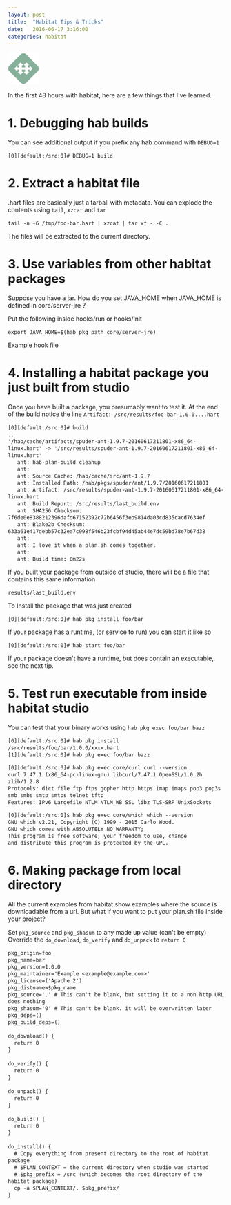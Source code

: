 ```yaml
---
layout: post
title:  "Habitat Tips & Tricks"
date:   2016-06-17 3:16:00
categories: habitat
---
```


![](https://raw.githubusercontent.com/habitat-sh/habitat/master/www/source/images/habitat-mark.png)

In the first 48 hours with habitat, here are a few things that I've learned. 

# 1. Debugging hab builds

You can see additional output if you prefix any hab command with `DEBUG=1` 

    [0][default:/src:0]# DEBUG=1 build

# 2. Extract a habitat file

.hart files are basically just a tarball with metadata. You can explode the contents using `tail`, `xzcat` and `tar`

    tail -n +6 /tmp/foo-bar.hart | xzcat | tar xf - -C .

The files will be extracted to the current directory.


# 3. Use variables from other habitat packages

Suppose you have a jar. How do you set JAVA_HOME when JAVA_HOME is defined in core/server-jre ? 

Put the following inside hooks/run or hooks/init

    export JAVA_HOME=$(hab pkg path core/server-jre) 

[Example hook file](https://github.com/habitat-sh/habitat/blob/master/plans/artifactory-pro/hooks/run#L5)

# 4.  Installing a habitat package you just built from studio

Once you have built a package, you presumably want to test it. 
At the end of the build notice the line `Artifact: /src/results/foo-bar-1.0.0....hart`

```
[0][default:/src:0]# build
.. 
'/hab/cache/artifacts/spuder-ant-1.9.7-20160617211801-x86_64-linux.hart' -> '/src/results/spuder-ant-1.9.7-20160617211801-x86_64-linux.hart'
   ant: hab-plan-build cleanup
   ant:
   ant: Source Cache: /hab/cache/src/ant-1.9.7
   ant: Installed Path: /hab/pkgs/spuder/ant/1.9.7/20160617211801
   ant: Artifact: /src/results/spuder-ant-1.9.7-20160617211801-x86_64-linux.hart
   ant: Build Report: /src/results/last_build.env
   ant: SHA256 Checksum: 7f6de0e8388212396dafd67152392c72b6456f3eb9814da03cd835cacd7634ef
   ant: Blake2b Checksum: 633a61e417debb57c32ea7c998f546b23fcbf94d45ab44e7dc59bd78e7b67d38
   ant:
   ant: I love it when a plan.sh comes together.
   ant:
   ant: Build time: 0m22s
```

If you built your package from outside of studio, there will be a file that contains this same information

    results/last_build.env

To Install the package that was just created

    [0][default:/src:0]# hab pkg install foo/bar

If your package has a runtime, (or service to run) you can start it like so

    [0][default:/src:0]# hab start foo/bar

If your package doesn't have a runtime, but does contain an executable, see the next tip. 

# 5. Test run executable from inside habitat studio

You can test that your binary works using `hab pkg exec foo/bar bazz`

```
[0][default:/src:0]# hab pkg install /src/results/foo/bar/1.0.0/xxxx.hart
[1][default:/src:0]# hab pkg exec foo/bar bazz
```

```
[0][default:/src:0]# hab pkg exec core/curl curl --version
curl 7.47.1 (x86_64-pc-linux-gnu) libcurl/7.47.1 OpenSSL/1.0.2h zlib/1.2.8
Protocols: dict file ftp ftps gopher http https imap imaps pop3 pop3s smb smbs smtp smtps telnet tftp
Features: IPv6 Largefile NTLM NTLM_WB SSL libz TLS-SRP UnixSockets
```

```
[0][default:/src:0]$ hab pkg exec core/which which --version
GNU which v2.21, Copyright (C) 1999 - 2015 Carlo Wood.
GNU which comes with ABSOLUTELY NO WARRANTY;
This program is free software; your freedom to use, change
and distribute this program is protected by the GPL.
```

# 6. Making package from local directory

All the current examples from habitat show examples where the source is downloadable from a url. 
But what if you want to put your plan.sh file inside your project? 

Set `pkg_source` and `pkg_shasum` to any made up value (can't be empty)
Override the `do_download`, `do_verify` and `do_unpack` to `return 0`
```
pkg_origin=foo
pkg_name=bar
pkg_version=1.0.0
pkg_maintainer='Example <example@example.com>'
pkg_license=('Apache 2')
pkg_distname=$pkg_name
pkg_source='.' # This can't be blank, but setting it to a non http URL does nothing
pkg_shasum='0' # This can't be blank. it will be overwritten later
pkg_deps=()
pkg_build_deps=()

do_download() {
  return 0
}

do_verify() {
  return 0
}

do_unpack() {
  return 0
}

do_build() {
  return 0
}

do_install() {
  # Copy everything from present directory to the root of habitat package
  # $PLAN_CONTEXT = the current directory when studio was started
  # $pkg_prefix = /src (which becomes the root directory of the habitat package)
  cp -a $PLAN_CONTEXT/. $pkg_prefix/
}

```
